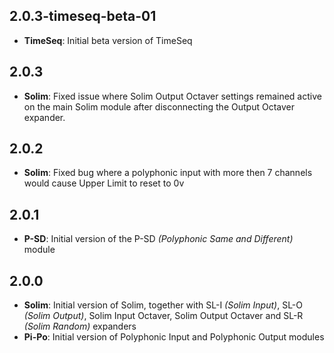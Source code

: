 ## 2.0.3-timeseq-beta-01
* **TimeSeq**: Initial beta version of TimeSeq

## 2.0.3
* **Solim**: Fixed issue where Solim Output Octaver settings remained active on the main Solim module after disconnecting the Output Octaver expander.

## 2.0.2
* **Solim**: Fixed bug where a polyphonic input with more then 7 channels would cause Upper Limit to reset to 0v

## 2.0.1
* **P-SD**: Initial version of the P-SD *(Polyphonic Same and Different)* module

## 2.0.0
* **Solim**: Initial version of Solim, together with SL-I *(Solim Input)*, SL-O *(Solim Output)*, Solim Input Octaver, Solim Output Octaver and SL-R *(Solim Random)* expanders
* **Pi-Po**: Initial version of Polyphonic Input and Polyphonic Output modules
